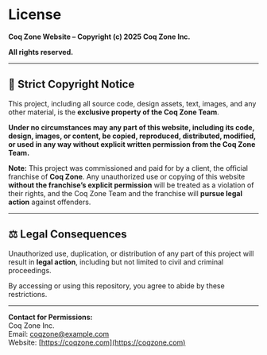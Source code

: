 # License

**Coq Zone Website – Copyright (c) 2025 Coq Zone Inc.**  

**All rights reserved.**

---

## 🚫 Strict Copyright Notice

This project, including all source code, design assets, text, images, and any other material, is the **exclusive property of the Coq Zone Team**.  

**Under no circumstances may any part of this website, including its code, design, images, or content, be copied, reproduced, distributed, modified, or used in any way without explicit written permission from the Coq Zone Team.**

**Note:** This project was commissioned and paid for by a client, the official franchise of **Coq Zone**. Any unauthorized use or copying of this website **without the franchise’s explicit permission** will be treated as a violation of their rights, and the Coq Zone Team and the franchise will **pursue legal action** against offenders.

---

## ⚖️ Legal Consequences

Unauthorized use, duplication, or distribution of any part of this project will result in **legal action**, including but not limited to civil and criminal proceedings.  

By accessing or using this repository, you agree to abide by these restrictions.  

---

**Contact for Permissions:**  
Coq Zone Inc.  
Email: coqzone@example.com  
Website: [https://coqzone.com](https://coqzone.com)
